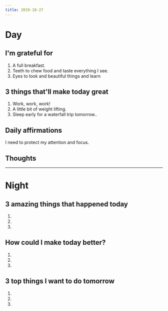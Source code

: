 ```yaml
---
title: 2019-10-27
---
```


# Day

## I'm grateful for
1. A full breakfast.
2. Teeth to chew food and taste everything I see.
3. Eyes to look and beautiful things and learn

## 3 things that'll make today great
1. Work, work, work!
2. A little bit of weight lifting.
3. Sleep early for a waterfall trip tomorrow..

## Daily affirmations

I need to protect my attention and focus.

## Thoughts



***

# Night

## 3 amazing things that happened today
1.
2.
3.

## How could I make today better?
1.
2.
3.

## 3 top things I want to do tomorrow
1.
2.
3.
